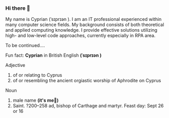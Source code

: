 ### Hi there 👋
My name is Cyprian (ˈsɪprɪən ).
I am an IT professional experienced within many computer science fields.
My background consists of both theoretical and applied computing knowledge.
I provide effective solutions utilizing high- and low-level code approaches, currently especially in RPA area.

To be continued....

Fun fact:
**Cyprian** in British English **(ˈsɪprɪən )**

Adjective
1. of or relating to Cyprus
2. of or resembling the ancient orgiastic worship of Aphrodite on Cyprus

Noun
1. male name **(it's me:man:)**
2. Saint. ?200–258 ad, bishop of Carthage and martyr. Feast day: Sept 26 or 16



<!--
**cklimkowski/cklimkowski** is a ✨ _special_ ✨ repository because its `README.md` (this file) appears on your GitHub profile.

Here are some ideas to get you started:

- 🔭 I’m currently working on ...
- 🌱 I’m currently learning ...
- 👯 I’m looking to collaborate on ...
- 🤔 I’m looking for help with ...
- 💬 Ask me about ...
- 📫 How to reach me: ...
- 😄 Pronouns: ...
- ⚡ Fun fact: ...
-->
